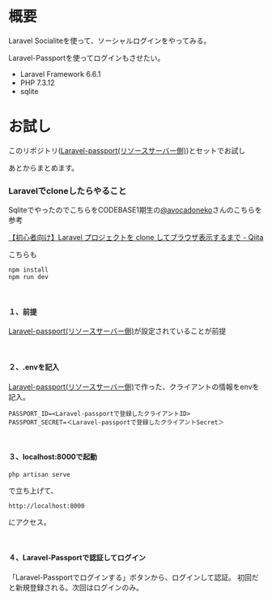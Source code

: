 # 概要
Laravel Socialiteを使って、ソーシャルログインをやってみる。

Laravel-Passportを使ってログインもさせたい。

- Laravel Framework 6.6.1
- PHP 7.3.12
- sqlite

# お試し

このリポジトリ([Laravel\-passport(リソースサーバー側)](https://github.com/tobibako45/laravel-passport-practice))とセットでお試し

あとからまとめます。

### Laravelでcloneしたらやること

SqliteでやったのでこちらをCODEBASE1期生の[@avocadoneko](https://twitter.com/avocadoneko)さんのこちらを参考

[【初心者向け】Laravel プロジェクトを clone してブラウザ表示するまで \- Qiita](https://qiita.com/avocadoneko/items/04d3c297064ba6e55a33)

こちらも
```
npm install
npm run dev
```

<br>

#### １、前提
[Laravel\-passport(リソースサーバー側)](https://github.com/tobibako45/laravel-passport-practice)が設定されていることが前提

<br>

#### ２、.envを記入

[Laravel\-passport(リソースサーバー側)](https://github.com/tobibako45/laravel-passport-practice)で作った、クライアントの情報をenvを記入。
```
PASSPORT_ID=<Laravel-passportで登録したクライアントID>
PASSPORT_SECRET=＜Laravel-passportで登録したクライアントSecret＞
```

<br>

#### ３、localhost:8000で起動
```
php artisan serve
```
で立ち上げて、
```
http://localhost:8000
```
にアクセス。

<br>

#### ４、Laravel-Passportで認証してログイン
「Laravel-Passportでログインする」ボタンから、ログインして認証。
初回だと新規登録される。次回はログインのみ。
